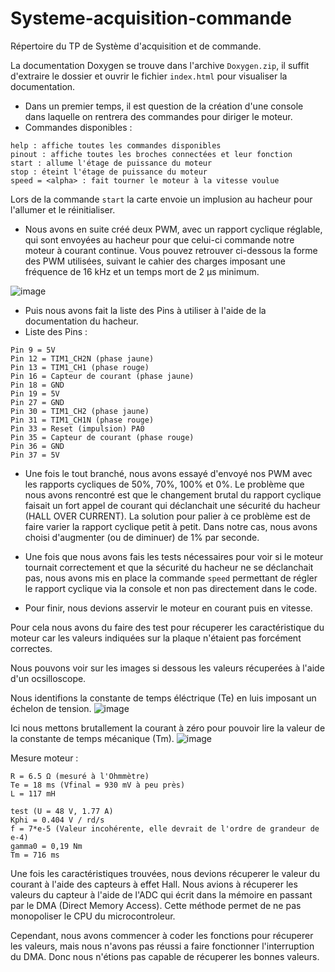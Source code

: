 # Systeme-acquisition-commande
Répertoire du TP de Système d'acquisition et de commande.

La documentation Doxygen se trouve dans l'archive ``Doxygen.zip``, il suffit d'extraire le dossier et ouvrir le fichier ``index.html`` pour visualiser la documentation. 

* Dans un premier temps, il est question de la création d'une console dans laquelle on rentrera des commandes pour diriger le moteur.
* Commandes disponibles :

```
help : affiche toutes les commandes disponibles
pinout : affiche toutes les broches connectées et leur fonction
start : allume l'étage de puissance du moteur
stop : éteint l'étage de puissance du moteur
speed = <alpha> : fait tourner le moteur à la vitesse voulue
```


Lors de la commande ``start`` la carte envoie un implusion au hacheur pour l'allumer et le réinitialiser.

* Nous avons en suite créé deux PWM, avec un rapport cyclique réglable, qui sont envoyées au hacheur pour que celui-ci commande notre moteur à courant continue.
Vous pouvez retrouver ci-dessous la forme des PWM utilisées, suivant le cahier des charges imposant une fréquence de 16 kHz et un temps mort de 2 µs minimum.

![image](https://user-images.githubusercontent.com/86347317/141968295-56410056-098b-42b9-88f9-33dc8b2ca38a.png)

* Puis nous avons fait la liste des Pins à utiliser à l'aide de la documentation du hacheur.
* Liste des Pins :
```
Pin 9 = 5V
Pin 12 = TIM1_CH2N (phase jaune)
Pin 13 = TIM1_CH1 (phase rouge)
Pin 16 = Capteur de courant (phase jaune)
Pin 18 = GND
Pin 19 = 5V
Pin 27 = GND
Pin 30 = TIM1_CH2 (phase jaune)
Pin 31 = TIM1_CH1N (phase rouge)
Pin 33 = Reset (impulsion) PA0
Pin 35 = Capteur de courant (phase rouge)
Pin 36 = GND
Pin 37 = 5V
```

* Une fois le tout branché, nous avons essayé d'envoyé nos PWM avec les rapports cycliques de 50%, 70%, 100% et 0%. Le problème que nous avons rencontré est que le changement brutal du rapport cyclique faisait un fort appel de courant qui déclanchait une sécurité du hacheur (HALL OVER CURRENT).
La solution pour palier à ce problème est de faire varier la rapport cyclique petit à petit. Dans notre cas, nous avons choisi d'augmenter (ou de diminuer) de 1% par seconde.

* Une fois que nous avons fais les tests nécessaires pour voir si le moteur tournait correctement et que la sécurité du hacheur ne se déclanchait pas, nous avons mis en place la commande ``speed`` permettant de régler le rapport cyclique via la console et non pas directement dans le code.

* Pour finir, nous devions asservir le moteur en courant puis en vitesse.

Pour cela nous avons du faire des test pour récuperer les caractéristique du moteur car les valeurs indiquées sur la plaque n'étaient pas forcément correctes.

Nous pouvons voir sur les images si dessous les valeurs récuperées à l'aide d'un ocsilloscope.

Nous identifions la constante de temps éléctrique (Te) en luis imposant un échelon de tension.
![image](https://user-images.githubusercontent.com/86347317/144016148-a4bf1a62-6fa8-4f73-b89f-2b8c97531224.png)

Ici nous mettons brutallement la courant à zéro pour pouvoir lire la valeur de la constante de temps mécanique (Tm).
![image](https://user-images.githubusercontent.com/86347317/144995396-7464b7b2-ab2b-4714-8bb3-85770913a6bf.png)

Mesure moteur : 
```
R = 6.5 Ω (mesuré à l'Ohmmètre)
Te = 18 ms (Vfinal = 930 mV à peu près)
L = 117 mH

test (U = 48 V, 1.77 A)
Kphi = 0.404 V / rd/s
f = 7*e-5 (Valeur incohérente, elle devrait de l'ordre de grandeur de e-4)
gamma0 = 0,19 Nm
Tm = 716 ms
```

Une fois les caractéristiques trouvées, nous devions récuperer le valeur du courant à l'aide des capteurs à effet Hall. Nous avions à récuperer les valeurs du capteur à l'aide de l'ADC qui écrit dans la mémoire en passant par le DMA (Direct Memory Access). Cette méthode permet de ne pas monopoliser le CPU du microcontroleur.

Cependant, nous avons commencer à coder les fonctions pour récuperer les valeurs, mais nous n'avons pas réussi a faire fonctionner l'interruption du DMA. Donc nous n'étions pas capable de récuperer les bonnes valeurs.

